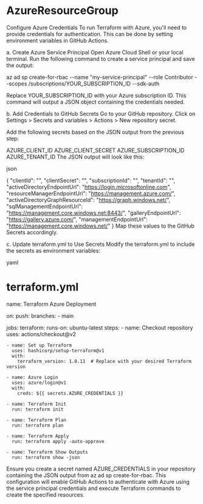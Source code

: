 # AzureResourceGroup


Configure Azure Credentials
To run Terraform with Azure, you'll need to provide credentials for authentication. This can be done by setting environment variables in GitHub Actions.

a. Create Azure Service Principal
Open Azure Cloud Shell or your local terminal.
Run the following command to create a service principal and save the output:

  az ad sp create-for-rbac --name "my-service-principal" --role Contributor --scopes /subscriptions/YOUR_SUBSCRIPTION_ID --sdk-auth

  Replace YOUR_SUBSCRIPTION_ID with your Azure subscription ID. This command will output a JSON object containing the credentials needed.

b. Add Credentials to GitHub Secrets
Go to your GitHub repository.
Click on Settings > Secrets and variables > Actions > New repository secret.

Add the following secrets based on the JSON output from the previous step:

AZURE_CLIENT_ID
AZURE_CLIENT_SECRET
AZURE_SUBSCRIPTION_ID
AZURE_TENANT_ID
The JSON output will look like this:

json

{
  "clientId": "<client-id>",
  "clientSecret": "<client-secret>",
  "subscriptionId": "<subscription-id>",
  "tenantId": "<tenant-id>",
  "activeDirectoryEndpointUrl": "https://login.microsoftonline.com",
  "resourceManagerEndpointUrl": "https://management.azure.com/",
  "activeDirectoryGraphResourceId": "https://graph.windows.net/",
  "sqlManagementEndpointUrl": "https://management.core.windows.net:8443/",
  "galleryEndpointUrl": "https://gallery.azure.com/",
  "managementEndpointUrl": "https://management.core.windows.net/"
}
Map these values to the GitHub Secrets accordingly.

c. Update terraform.yml to Use Secrets
Modify the terraform.yml to include the secrets as environment variables:

yaml
# terraform.yml

name: Terraform Azure Deployment

on:
  push:
    branches:
      - main

jobs:
  terraform:
    runs-on: ubuntu-latest
    steps:
    - name: Checkout repository
      uses: actions/checkout@v2

    - name: Set up Terraform
      uses: hashicorp/setup-terraform@v1
      with:
        terraform_version: 1.0.11  # Replace with your desired Terraform version

    - name: Azure Login
      uses: azure/login@v1
      with:
        creds: ${{ secrets.AZURE_CREDENTIALS }}

    - name: Terraform Init
      run: terraform init

    - name: Terraform Plan
      run: terraform plan

    - name: Terraform Apply
      run: terraform apply -auto-approve

    - name: Terraform Show Outputs
      run: terraform show -json
      
Ensure you create a secret named AZURE_CREDENTIALS in your repository containing the JSON output from az ad sp create-for-rbac.
This configuration will enable GitHub Actions to authenticate with Azure using the service principal credentials and execute Terraform commands to create the specified resources.





